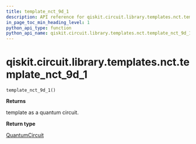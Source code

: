 ```yaml
---
title: template_nct_9d_1
description: API reference for qiskit.circuit.library.templates.nct.template_nct_9d_1
in_page_toc_min_heading_level: 1
python_api_type: function
python_api_name: qiskit.circuit.library.templates.nct.template_nct_9d_1
---
```


<span id="qiskit-circuit-library-templates-nct-template-nct-9d-1" />

# qiskit.circuit.library.templates.nct.template\_nct\_9d\_1

<span id="qiskit.circuit.library.templates.nct.template_nct_9d_1" />

`template_nct_9d_1()`

**Returns**

template as a quantum circuit.

**Return type**

[QuantumCircuit](qiskit.circuit.QuantumCircuit "qiskit.circuit.QuantumCircuit")

